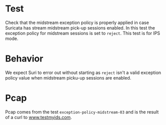 # Test

Check that the midstream exception policy is properly applied in case Suricata
has stream midstream pick-up sessions enabled. In this test the exception policy
for midstream sessions is set to ``reject``. This test is for IPS mode.

# Behavior

We expect Suri to error out without starting as ``reject`` isn't a valid
exception policy value when midstream picku-up sessions are enabled.


# Pcap

Pcap comes from the test ``exception-policy-midstream-03`` and is the result of a
curl to www.testmyids.com.
